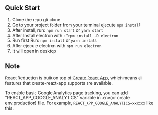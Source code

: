 
## Quick Start

1.  Clone the repo git clone
2.  Go to your project folder from your terminal ejecute `npm install`
3.  After install, run: `npm run start` or `yarn start`
4.  After Install electron with : `“npm install -D electron`
5.  Run first Run: `npm install` or `yarn install`
6.  After ejecute electron with `npm run electron`
6.  It will open in desktop

## Note

React Reduction is built on top of [Create React App](https://github.com/facebook/create-react-app), which means all features that create-react-app supports are available.

To enable basic Google Analytics page tracking, you can add "REACT_APP_GOOGLE_ANALYTICS" variable in .env(or create env.production) file. For example, `REACT_APP_GOOGLE_ANALYTICS=xxxxxx` like this.
